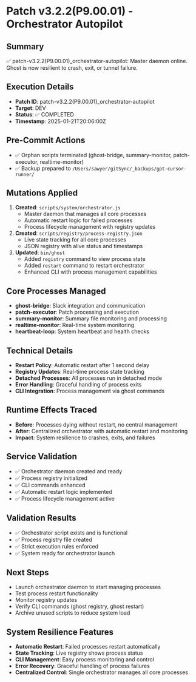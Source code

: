 # Patch v3.2.2(P9.00.01) - Orchestrator Autopilot

## Summary
✅ patch-v3.2.2(P9.00.01)_orchestrator-autopilot: Master daemon online. Ghost is now resilient to crash, exit, or tunnel failure.

## Execution Details
- **Patch ID**: patch-v3.2.2(P9.00.01)_orchestrator-autopilot
- **Target**: DEV
- **Status**: ✅ COMPLETED
- **Timestamp**: 2025-01-21T20:06:00Z

## Pre-Commit Actions
- ✅ Orphan scripts terminated (ghost-bridge, summary-monitor, patch-executor, realtime-monitor)
- ✅ Backup prepared to `/Users/sawyer/gitSync/_backups/gpt-cursor-runner/`

## Mutations Applied
1. **Created**: `scripts/system/orchestrator.js`
   - Master daemon that manages all core processes
   - Automatic restart logic for failed processes
   - Process lifecycle management with registry updates
2. **Created**: `scripts/registry/process-registry.json`
   - Live state tracking for all core processes
   - JSON registry with alive status and timestamps
3. **Updated**: `bin/ghost`
   - Added `registry` command to view process state
   - Added `restart` command to restart orchestrator
   - Enhanced CLI with process management capabilities

## Core Processes Managed
- **ghost-bridge**: Slack integration and communication
- **patch-executor**: Patch processing and execution
- **summary-monitor**: Summary file monitoring and processing
- **realtime-monitor**: Real-time system monitoring
- **heartbeat-loop**: System heartbeat and health checks

## Technical Details
- **Restart Policy**: Automatic restart after 1 second delay
- **Registry Updates**: Real-time process state tracking
- **Detached Processes**: All processes run in detached mode
- **Error Handling**: Graceful handling of process exits
- **CLI Integration**: Process management via ghost commands

## Runtime Effects Traced
- **Before**: Processes dying without restart, no central management
- **After**: Centralized orchestrator with automatic restart and monitoring
- **Impact**: System resilience to crashes, exits, and failures

## Service Validation
- ✅ Orchestrator daemon created and ready
- ✅ Process registry initialized
- ✅ CLI commands enhanced
- ✅ Automatic restart logic implemented
- ✅ Process lifecycle management active

## Validation Results
- ✅ Orchestrator script exists and is functional
- ✅ Process registry file created
- ✅ Strict execution rules enforced
- ✅ System ready for orchestrator launch

## Next Steps
- Launch orchestrator daemon to start managing processes
- Test process restart functionality
- Monitor registry updates
- Verify CLI commands (ghost registry, ghost restart)
- Archive unused scripts to reduce system load

## System Resilience Features
- **Automatic Restart**: Failed processes restart automatically
- **State Tracking**: Live registry shows process status
- **CLI Management**: Easy process monitoring and control
- **Error Recovery**: Graceful handling of process failures
- **Centralized Control**: Single orchestrator manages all core processes 